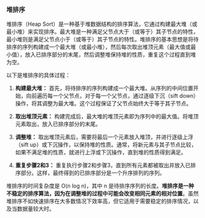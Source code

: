 ### 堆排序

堆排序（Heap Sort）是一种基于堆数据结构的排序算法，它通过构建最大堆（或最小堆）来实现排序。最大堆是一种满足父节点大于（或等于）其子节点的特性，最小堆则是满足父节点小于（或等于）其子节点的特性。堆排序的基本思想是将待排序的序列构建成一个最大堆（或最小堆），然后每次取出堆顶元素（最大值或最小值），放入已排序部分的末尾，然后调整堆保持堆的性质，重复这个过程直到堆为空。

以下是堆排序的具体过程：

1. **构建最大堆：** 首先，将待排序的序列构建成一个最大堆。从序列的中间位置开始，向前遍历每一个父节点，对于每一个父节点，通过逐级下沉（sift down）操作，将其调整为最大堆。这个过程保证了父节点始终大于等于其子节点。

2. **取出堆顶元素：** 构建完成后，最大堆的堆顶元素即为序列中的最大值。将堆顶元素取出，放入已排序部分的末尾。

3. **调整堆：** 取出堆顶元素后，需要将最后一个元素放入堆顶，并进行逐级上浮（sift up）或下沉操作，以保持堆的性质。通常，将新元素与其子节点比较，如果不满足堆的性质，就进行上浮或下沉操作，直到堆的性质得到满足。

4. **重复步骤2和3：** 重复执行步骤2和步骤3，直到所有元素都被取出并放入已排序部分。这样，最终得到的已排序部分是一个升序排列的序列。

堆排序的时间复杂度是 O(n log n)，其中 n 是待排序序列的长度。**堆排序是一种不稳定的排序算法，因为在调整堆的过程中可能会改变相同元素的相对位置**。虽然堆排序不如快速排序在大多数情况下效率高，但它适用于需要稳定的排序情况，以及当数据量较大时。